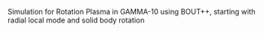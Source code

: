 Simulation for Rotation Plasma in GAMMA-10 using BOUT++, starting with radial local mode and solid body rotation
